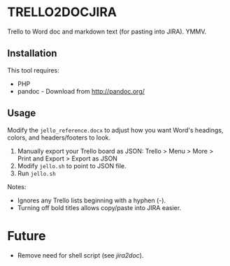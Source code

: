 # TRELLO2DOCJIRA

Trello to Word doc and markdown text (for pasting into JIRA). YMMV.

## Installation

This tool requires:

* PHP
* pandoc - Download from <http://pandoc.org/>

## Usage

Modify the `jello_reference.docx` to adjust how you want Word's headings, colors, and headers/footers to look. 

1. Manually export your Trello board as JSON:
    Trello > Menu > More > Print and Export > Export as JSON
1. Modify `jello.sh` to point to JSON file.
1. Run `jello.sh`

Notes:

* Ignores any Trello lists beginning with a hyphen (-).
* Turning off bold titles allows copy/paste into JIRA easier.

# Future

* Remove need for shell script (see _jira2doc_).